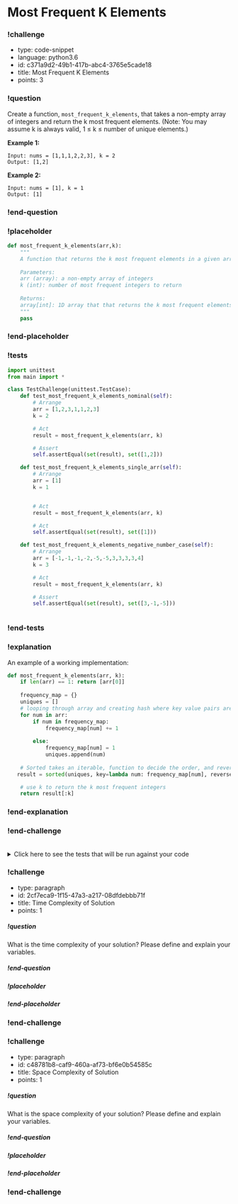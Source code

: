 # Most Frequent K Elements

<!-- prettier-ignore-start -->
### !challenge
* type: code-snippet
* language: python3.6
* id: c371a9d2-49b1-417b-abc4-3765e5cade18
* title: Most Frequent K Elements
* points: 3
### !question

Create a function, `most_frequent_k_elements`, that takes a non-empty array of integers and return the k most frequent elements. (Note: You may assume k is always valid, 1 ≤ k ≤ number of unique elements.)

**Example 1:**

```
Input: nums = [1,1,1,2,2,3], k = 2
Output: [1,2]
```

**Example 2:**
```
Input: nums = [1], k = 1
Output: [1]
```

### !end-question
### !placeholder

```python
def most_frequent_k_elements(arr,k):
    """
    A function that returns the k most frequent elements in a given array.
  
    Parameters:
    arr (array): a non-empty array of integers
    k (int): number of most frequent integers to return 
  
    Returns:
    array[int]: 1D array that that returns the k most frequent elements
    """
    pass
```
### !end-placeholder
### !tests
```python
import unittest
from main import *

class TestChallenge(unittest.TestCase):
    def test_most_frequent_k_elements_nominal(self):
        # Arrange
        arr = [1,2,3,1,1,2,3]
        k = 2

        # Act
        result = most_frequent_k_elements(arr, k)

        # Assert
        self.assertEqual(set(result), set([1,2]))

    def test_most_frequent_k_elements_single_arr(self):
        # Arrange
        arr = [1]
        k = 1 


        # Act
        result = most_frequent_k_elements(arr, k)

        # Act
        self.assertEqual(set(result), set([1]))

    def test_most_frequent_k_elements_negative_number_case(self):
        # Arrange
        arr = [-1,-1,-1,-2,-5,-5,3,3,3,3,4]
        k = 3

        # Act
        result = most_frequent_k_elements(arr, k)

        # Assert
        self.assertEqual(set(result), set([3,-1,-5]))



```
### !end-tests
### !explanation

An example of a working implementation:

```python
def most_frequent_k_elements(arr, k):
    if len(arr) == 1: return [arr[0]]
    
    frequency_map = {}
    uniques = []
    # looping through array and creating hash where key value pairs are unique integers and number of occurrences
    for num in arr:
        if num in frequency_map:
            frequency_map[num] += 1
            
        else:
            frequency_map[num] = 1
            uniques.append(num)
            
    # Sorted takes an iterable, function to decide the order, and reverse to decide descending/ascending
   result = sorted(uniques, key=lambda num: frequency_map[num], reverse=True)

    # use k to return the k most frequent integers
    return result[:k]
```
### !end-explanation

### !end-challenge
<!-- prettier-ignore-end -->

<br>
<details style="max-width: 700px; margin: auto;">
<summary>Click here to see the tests that will be run against your code</summary>

```py
    def test_most_frequent_k_elements_nominal():
        # Arrange
        arr = [1,1,1,2,2,3]
        k = 2

        # Act
        result = most_frequent_k_elements(arr, k)

        # Assert
        assert set(result) == set([1,2])

    def test_most_frequent_k_elements_single_arr():
        # Arrange
        arr = [1]
        k = 1 


        # Act
        result = most_frequent_k_elements(arr, k)

        # Act
        assert result == [1]

    def test_most_frequent_k_elements_negative_number_case():
        # Arrange
        arr = [-1,-1,-1,-2,-5,-5,3,3,3,3,4]
        k = 3

        # Act
        result = most_frequent_k_elements(arr, k)

        # Assert
        assert set(result) == set([3,-1,-5])
```
</details>

<!-- >>>>>>>>>>>>>>>>>>>>>> BEGIN CHALLENGE >>>>>>>>>>>>>>>>>>>>>> -->
<!-- Replace everything in square brackets [] and remove brackets  -->

### !challenge

* type: paragraph
* id: 2cf7eca9-1f15-47a3-a217-08dfdebbb71f
* title: Time Complexity of Solution
* points: 1

##### !question

What is the time complexity of your solution? Please define and explain your variables.

##### !end-question

##### !placeholder

##### !end-placeholder

### !end-challenge

<!-- ======================= END CHALLENGE ======================= -->

<!-- >>>>>>>>>>>>>>>>>>>>>> BEGIN CHALLENGE >>>>>>>>>>>>>>>>>>>>>> -->
<!-- Replace everything in square brackets [] and remove brackets  -->

### !challenge

* type: paragraph
* id: c48781b8-caf9-460a-af73-bf6e0b54585c
* title: Space Complexity of Solution
* points: 1 

##### !question

What is the space complexity of your solution? Please define and explain your variables.

##### !end-question

##### !placeholder

##### !end-placeholder

### !end-challenge

<!-- ======================= END CHALLENGE ======================= -->